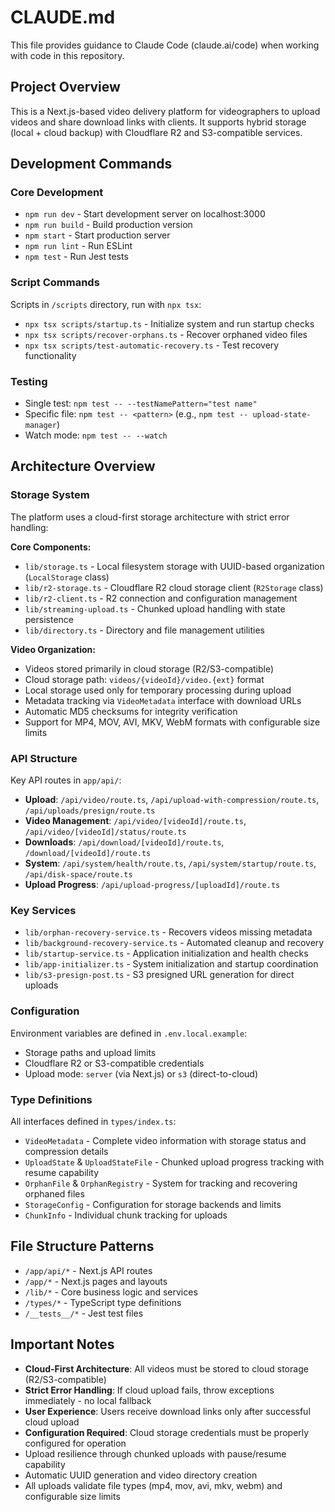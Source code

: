 # CLAUDE.md

This file provides guidance to Claude Code (claude.ai/code) when working with code in this repository.

## Project Overview

This is a Next.js-based video delivery platform for videographers to upload videos and share download links with clients. It supports hybrid storage (local + cloud backup) with Cloudflare R2 and S3-compatible services.

## Development Commands

### Core Development
- `npm run dev` - Start development server on localhost:3000
- `npm run build` - Build production version
- `npm start` - Start production server
- `npm run lint` - Run ESLint
- `npm test` - Run Jest tests

### Script Commands
Scripts in `/scripts` directory, run with `npx tsx`:
- `npx tsx scripts/startup.ts` - Initialize system and run startup checks
- `npx tsx scripts/recover-orphans.ts` - Recover orphaned video files
- `npx tsx scripts/test-automatic-recovery.ts` - Test recovery functionality

### Testing
- Single test: `npm test -- --testNamePattern="test name"`
- Specific file: `npm test -- <pattern>` (e.g., `npm test -- upload-state-manager`)
- Watch mode: `npm test -- --watch`

## Architecture Overview

### Storage System
The platform uses a cloud-first storage architecture with strict error handling:

**Core Components:**
- `lib/storage.ts` - Local filesystem storage with UUID-based organization (`LocalStorage` class)
- `lib/r2-storage.ts` - Cloudflare R2 cloud storage client (`R2Storage` class)
- `lib/r2-client.ts` - R2 connection and configuration management
- `lib/streaming-upload.ts` - Chunked upload handling with state persistence
- `lib/directory.ts` - Directory and file management utilities

**Video Organization:**
- Videos stored primarily in cloud storage (R2/S3-compatible)
- Cloud storage path: `videos/{videoId}/video.{ext}` format
- Local storage used only for temporary processing during upload
- Metadata tracking via `VideoMetadata` interface with download URLs
- Automatic MD5 checksums for integrity verification
- Support for MP4, MOV, AVI, MKV, WebM formats with configurable size limits

### API Structure
Key API routes in `app/api/`:
- **Upload**: `/api/video/route.ts`, `/api/upload-with-compression/route.ts`, `/api/uploads/presign/route.ts`
- **Video Management**: `/api/video/[videoId]/route.ts`, `/api/video/[videoId]/status/route.ts`
- **Downloads**: `/api/download/[videoId]/route.ts`, `/download/[videoId]/route.ts`
- **System**: `/api/system/health/route.ts`, `/api/system/startup/route.ts`, `/api/disk-space/route.ts`
- **Upload Progress**: `/api/upload-progress/[uploadId]/route.ts`

### Key Services
- `lib/orphan-recovery-service.ts` - Recovers videos missing metadata
- `lib/background-recovery-service.ts` - Automated cleanup and recovery
- `lib/startup-service.ts` - Application initialization and health checks
- `lib/app-initializer.ts` - System initialization and startup coordination
- `lib/s3-presign-post.ts` - S3 presigned URL generation for direct uploads

### Configuration
Environment variables are defined in `.env.local.example`:
- Storage paths and upload limits
- Cloudflare R2 or S3-compatible credentials
- Upload mode: `server` (via Next.js) or `s3` (direct-to-cloud)

### Type Definitions
All interfaces defined in `types/index.ts`:
- `VideoMetadata` - Complete video information with storage status and compression details
- `UploadState` & `UploadStateFile` - Chunked upload progress tracking with resume capability
- `OrphanFile` & `OrphanRegistry` - System for tracking and recovering orphaned files
- `StorageConfig` - Configuration for storage backends and limits
- `ChunkInfo` - Individual chunk tracking for uploads

## File Structure Patterns
- `/app/api/*` - Next.js API routes
- `/app/*` - Next.js pages and layouts
- `/lib/*` - Core business logic and services
- `/types/*` - TypeScript type definitions
- `/__tests__/*` - Jest test files

## Important Notes
- **Cloud-First Architecture**: All videos must be stored to cloud storage (R2/S3-compatible)
- **Strict Error Handling**: If cloud upload fails, throw exceptions immediately - no local fallback
- **User Experience**: Users receive download links only after successful cloud upload
- **Configuration Required**: Cloud storage credentials must be properly configured for operation
- Upload resilience through chunked uploads with pause/resume capability
- Automatic UUID generation and video directory creation
- All uploads validate file types (mp4, mov, avi, mkv, webm) and configurable size limits